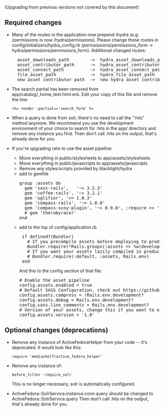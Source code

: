 (Upgrading from previous versions not covered by this document)

## Required changes

* Many of the routes in the application now prepend /hydra (e.g. /permissions is now /hydra/permissions).   Please change these routes in config/initializers/hydra_config.rb (permsissions/permissions_form -> hydra/permissions/permissions_form). Additional changed routes:

    <pre>
    asset_downloads_path        ->  hydra_asset_downloads_path
    asset_contributor_path      ->  hydra_asset_contributor_path
    asset_connect_path          ->  hydra_asset_connect_path
    file_asset_path             ->  hydra_file_asset_path
    new_asset_contributor_path  ->  new_hydra_asset_contributor_path</pre>

* The search partial has been removed from app/catalog/_home_text.html.erb.  Edit your copy of this file and remove the line:

    <code><%= render :partial=>'search_form' %></code>

* When a query is done from solr, there's no need to call the ".hits" method anymore.  We recommend you use the development environment of your choice to search for .hits in the app/ directory and remove any instance you find.
Then don't call .hits on the output, that's already done for you.

* If you're upgrading rails to use the asset pipeline:

  * Move everything in public/stylesheets to app/assets/stylesheets
  * Move everything in public/javascripts to app/assets/javascripts
  * Remove any styles/scripts provided by blacklight/hydra
  * add to gemfile
    <pre>
    group :assets do
      gem 'sass-rails',   '~> 3.2.3'
      gem 'coffee-rails', '~> 3.2.1'
      gem 'uglifier', '>= 1.0.3'
      gem 'compass-rails', '~> 1.0.0'
      gem 'compass-susy-plugin', '~> 0.9.0', :require => 'susy'
      # gem 'therubyracer'
    end
    </pre>
  * add to the top of config/application.rb
    <pre>
     if defined?(Bundler)
       # If you precompile assets before deploying to production, use this line
       Bundler.require(*Rails.groups(:assets => %w(development test)))
       # If you want your assets lazily compiled in production, use this line
       # Bundler.require(:default, :assets, Rails.env)
     end
    </pre>
    And this to the config section of that file:
    <pre>
    # Enable the asset pipeline
    config.assets.enabled = true    
    # Default SASS Configuration, check out https://github.com/rails/sass-rails for details
    config.assets.compress = !Rails.env.development?
    config.assets.debug = Rails.env.development?
    config.sass.line_comments = Rails.env.development?
    # Version of your assets, change this if you want to expire all your assets
    config.assets.version = '1.0'
    </pre>

## Optional changes (deprecations)

* Remove any instance of ActiveFedoraHelper from your code -- it's deprecated.  It would look like this:

    <code>require 'mediashelf/active_fedora_helper'</code>

* Remove any instance of:

    <code>before_filter :require_solr</code>

    This is no longer necessary, solr is automatically configured.


* ActiveFedora::SolrService.instance.conn.query should be changed to ActiveFedora::SolrService.query
  Then don't call .hits on the output, that's already done for you.
